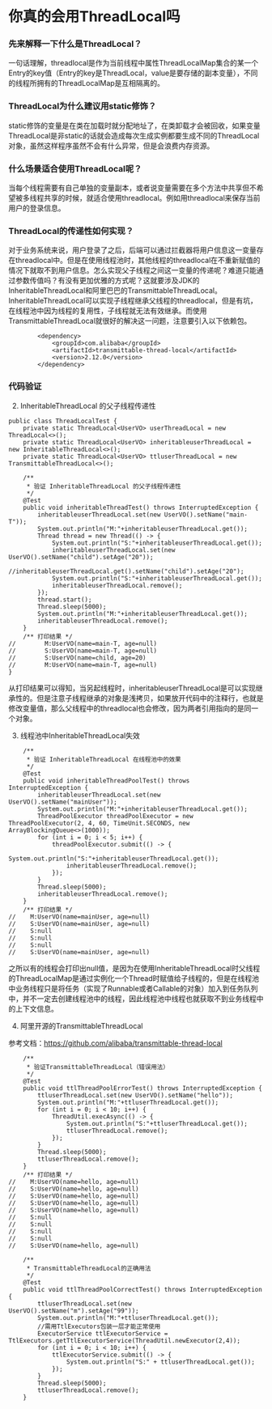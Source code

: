 # 你真的会用ThreadLocal吗

### 先来解释一下什么是ThreadLocal？



一句话理解，threadlocal是作为当前线程中属性ThreadLocalMap集合的某一个Entry的key值（Entry的key是ThreadLocal，value是要存储的副本变量），不同的线程所拥有的ThreadLocalMap是互相隔离的。



### ThreadLocal为什么建议用static修饰？



static修饰的变量是在类在加载时就分配地址了，在类卸载才会被回收，如果变量ThreadLocal是非static的话就会造成每次生成实例都要生成不同的ThreadLocal对象，虽然这样程序虽然不会有什么异常，但是会浪费内存资源。



### 什么场景适合使用ThreadLocal呢？



当每个线程需要有自己单独的变量副本，或者说变量需要在多个方法中共享但不希望被多线程共享的时候，就适合使用threadlocal。例如用threadlocal来保存当前用户的登录信息。



### ThreadLocal的传递性如何实现？



对于业务系统来说，用户登录了之后，后端可以通过拦截器将用户信息这一变量存在threadlocal中。但是在使用线程池时，其他线程的threadlocal在不重新赋值的情况下就取不到用户信息。怎么实现父子线程之间这一变量的传递呢？难道只能通过参数传值吗？有没有更加优雅的方式呢？这就要涉及JDK的InheritableThreadLocal和阿里巴巴的TransmittableThreadLocal。  
InheritableThreadLocal可以实现子线程继承父线程的threadlocal，但是有坑，在线程池中因为线程的复用性，子线程就无法有效继承。而使用TransmittableThreadLocal就很好的解决这一问题，注意要引入以下依赖包。



```
        <dependency>
            <groupId>com.alibaba</groupId>
            <artifactId>transmittable-thread-local</artifactId>
            <version>2.12.0</version>
        </dependency>
```



### 代码验证




2.  InheritableThreadLocal 的父子线程传递性




```
public class ThreadLocalTest {
    private static ThreadLocal<UserVO> userThreadLocal = new ThreadLocal<>();
    private static ThreadLocal<UserVO> inheritableuserThreadLocal = new InheritableThreadLocal<>();
    private static ThreadLocal<UserVO> ttluserThreadLocal = new TransmittableThreadLocal<>();

    /**
     * 验证 InheritableThreadLocal 的父子线程传递性
     */
    @Test
    public void inheritableThreadTest() throws InterruptedException {
        inheritableuserThreadLocal.set(new UserVO().setName("main-T"));
        System.out.println("M:"+inheritableuserThreadLocal.get());
        Thread thread = new Thread(() -> {
            System.out.println("S:"+inheritableuserThreadLocal.get());
            inheritableuserThreadLocal.set(new UserVO().setName("child").setAge("20"));
            //inheritableuserThreadLocal.get().setName("child").setAge("20");
            System.out.println("S:"+inheritableuserThreadLocal.get());
            inheritableuserThreadLocal.remove();
        });
        thread.start();
        Thread.sleep(5000);
        System.out.println("M:"+inheritableuserThreadLocal.get());
        inheritableuserThreadLocal.remove();
    }
    /** 打印结果 */
//        M:UserVO(name=main-T, age=null)
//        S:UserVO(name=main-T, age=null)
//        S:UserVO(name=child, age=20)
//        M:UserVO(name=main-T, age=null)
}
```



从打印结果可以得知，当另起线程时，inheritableuserThreadLocal是可以实现继承性的。但是注意子线程继承的对象是浅拷贝，如果放开代码中的注释行，也就是修改变量值，那么父线程中的threadlocal也会修改，因为两者引用指向的是同一个对象。




3.  线程池中InheritableThreadLocal失效




```
    /**
     * 验证 InheritableThreadLocal 在线程池中的效果
     */
    @Test
    public void inheritableThreadPoolTest() throws InterruptedException {
        inheritableuserThreadLocal.set(new UserVO().setName("mainUser"));
        System.out.println("M:"+inheritableuserThreadLocal.get());
        ThreadPoolExecutor threadPoolExecutor = new ThreadPoolExecutor(2, 4, 60, TimeUnit.SECONDS, new ArrayBlockingQueue<>(1000));
        for (int i = 0; i < 5; i++) {
            threadPoolExecutor.submit(() -> {
                System.out.println("S:"+inheritableuserThreadLocal.get());
                inheritableuserThreadLocal.remove();
            });
        }
        Thread.sleep(5000);
        inheritableuserThreadLocal.remove();
    }
    /** 打印结果 */
//    M:UserVO(name=mainUser, age=null)
//    S:UserVO(name=mainUser, age=null)
//    S:null
//    S:null
//    S:null
//    S:UserVO(name=mainUser, age=null)
```



之所以有的线程会打印出null值，是因为在使用InheritableThreadLocal时父线程的ThreadLocalMap是通过实例化一个Thread时赋值给子线程的，但是在线程池中业务线程只是将任务（实现了Runnable或者Callable的对象）加入到任务队列中，并不一定去创建线程池中的线程，因此线程池中线程也就获取不到业务线程中的上下文信息。




4.  阿里开源的TransmittableThreadLocal




参考文档：https://github.com/alibaba/transmittable-thread-local



```
    /**
     * 验证TransmittableThreadLocal（错误用法）
     */
    @Test
    public void ttlThreadPoolErrorTest() throws InterruptedException {
        ttluserThreadLocal.set(new UserVO().setName("hello"));
        System.out.println("M:"+ttluserThreadLocal.get());
        for (int i = 0; i < 10; i++) {
            ThreadUtil.execAsync(() -> {
                System.out.println("S:"+ttluserThreadLocal.get());
                ttluserThreadLocal.remove();
            });
        }
        Thread.sleep(5000);
        ttluserThreadLocal.remove();
    }
    /** 打印结果 */
//    M:UserVO(name=hello, age=null)
//    S:UserVO(name=hello, age=null)
//    S:UserVO(name=hello, age=null)
//    S:UserVO(name=hello, age=null)
//    S:UserVO(name=hello, age=null)
//    S:null
//    S:null
//    S:null
//    S:null
//    S:UserVO(name=hello, age=null)

    /**
     * TransmittableThreadLocal的正确用法
     */
    @Test
    public void ttlThreadPoolCorrectTest() throws InterruptedException {
        ttluserThreadLocal.set(new UserVO().setName("m").setAge("99"));
        System.out.println("M:"+ttluserThreadLocal.get());
        //需用TtlExecutors包装一层才能正常使用
        ExecutorService ttlExecutorService = TtlExecutors.getTtlExecutorService(ThreadUtil.newExecutor(2,4));
        for (int i = 0; i < 10; i++) {
            ttlExecutorService.submit(() -> {
                System.out.println("S:" + ttluserThreadLocal.get());
            });
        }
        Thread.sleep(5000);
        ttluserThreadLocal.remove();
    }
```